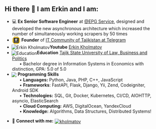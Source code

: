 ## Hi there 👋 I am Erkin and I am:

- :computer: **Ex Senior Software Engineer** at [@EPG Service](https://epgservice.tv/), designed and developed the new asynchronous architecture which increased the number of simultaneously working scrapers by 50 times
- <img src="https://github.com/kholmatov/kholmatov/blob/main/tajikit.png?raw=true"  align="center" alt="Tajikit" height="26" /> **Founder** of [IT Community of Tajikistan at Telegram](https://t.me/tajikit/)
- <img src="https://img.icons8.com/color/2x/youtube-play.png" align="center" alt="Erkin Kholmatov" height="30" style="margin-left:-2px; padding-right:0px"/>**Youtube** [Erkin Kholmatov](https://www.youtube.com/@tajikit)
- <img src="https://img.icons8.com/color/2x/reading.png" align="center" alt="Education" height="30" style="margin-left:-2px; padding-right:0px"/>**Education** [Tajik State University of Law, Business and Politics](http://tsulbp.tj/home)
<br/>&nbsp;&nbsp;&nbsp;&nbsp;&nbsp;&nbsp;• Bachelor degree in Information Systems in Economics with distinction, GPA: 5.0 of 5.0
- <img src="https://img.icons8.com/external-flaticons-flat-flat-icons/2x/external-program-web-development-flaticons-flat-flat-icons.png" align="center" height="30" style="margin-left:-2px; padding-right:0px"/> **Programming Skills**
  <br/>&nbsp;&nbsp;&nbsp;&nbsp;&nbsp;&nbsp;• **Languages:** Python, Java, PHP, C++, JavaScript 
  <br/>&nbsp;&nbsp;&nbsp;&nbsp;&nbsp;&nbsp;• **Frameworks**:  FastAPI, Flask, Django, Yii, Zend, Codeigniter, Android SDK
  <br/>&nbsp;&nbsp;&nbsp;&nbsp;&nbsp;&nbsp;• **Technologies:** SQL, Git, Docker, Kubernetes, CI/CD, AIOHTTP, asyncio, ElasticSearch
  <br/>&nbsp;&nbsp;&nbsp;&nbsp;&nbsp;&nbsp;• **Cloud Computing:** AWS, DigitalOcean, YandexCloud 
  <br/>&nbsp;&nbsp;&nbsp;&nbsp;&nbsp;&nbsp;• **Knowledge:** Algorithms, Data Structures, Distributed Systems!
  
<!--   [![wakatime](https://wakatime.com/badge/user/2dc1bcc0-4b28-4851-8b67-dd94a84cf37b/project/24814392-2814-485c-94e4-ef54e65e4573.svg)](https://wakatime.com/badge/user/2dc1bcc0-4b28-4851-8b67-dd94a84cf37b/project/24814392-2814-485c-94e4-ef54e65e4573) -->

- 🔗 **Connect with me:** [<img align="center" src="https://img.icons8.com/fluency/2x/linkedin-2.png" alt="kholmatov" height="30" />](http://linkedin.com/in/kholmatov/)
